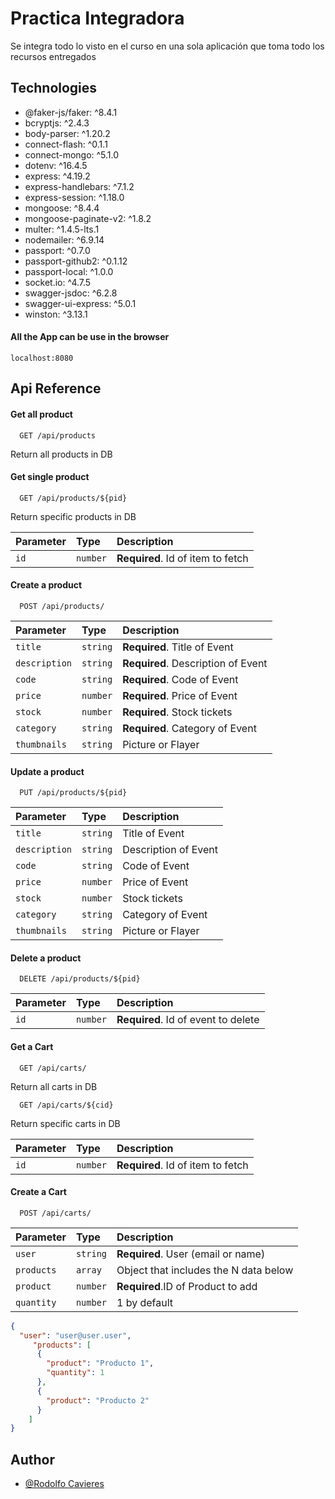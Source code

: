 # Practica Integradora
Se integra todo lo visto en el curso en una sola aplicación que toma todo los recursos entregados

## Technologies
- @faker-js/faker: ^8.4.1
-  bcryptjs: ^2.4.3
-  body-parser: ^1.20.2
-  connect-flash: ^0.1.1
-  connect-mongo: ^5.1.0
-  dotenv: ^16.4.5 
-  express: ^4.19.2 
-  express-handlebars: ^7.1.2 
-  express-session: ^1.18.0 
-  mongoose: ^8.4.4 
-  mongoose-paginate-v2: ^1.8.2 
-  multer: ^1.4.5-lts.1 
-  nodemailer: ^6.9.14 
-  passport: ^0.7.0 
-  passport-github2: ^0.1.12 
-  passport-local: ^1.0.0 
-  socket.io: ^4.7.5 
-  swagger-jsdoc: ^6.2.8 
-  swagger-ui-express: ^5.0.1 
-  winston: ^3.13.1

#### All the App can be use in the browser
```http
localhost:8080
````

## Api Reference 

#### Get all product

```http
  GET /api/products
```
Return all products in DB

#### Get single product

```http
  GET /api/products/${pid}
```
Return specific products in DB

| Parameter | Type     | Description                       |
| :-------- | :------- | :-------------------------------- |
| `id`      | `number` | **Required**. Id of item to fetch |


#### Create a product

```http
  POST /api/products/
```

| Parameter | Type     | Description                       |
| :-------- | :------- | :-------------------------------- |
| `title`      | `string` | **Required**. Title of Event |
| `description`      | `string` | **Required**. Description of Event |
| `code`      | `string` | **Required**. Code of Event |
| `price`      | `number` | **Required**. Price of Event |
| `stock`      | `number` | **Required**. Stock tickets |
| `category`      | `string` | **Required**. Category of Event |
| `thumbnails`      | `string` | Picture or Flayer |


#### Update a product

```http
  PUT /api/products/${pid}
```

| Parameter | Type     | Description                       |
| :-------- | :------- | :-------------------------------- |
| `title`      | `string` |  Title of Event |
| `description`      | `string` |  Description of Event |
| `code`      | `string` |  Code of Event |
| `price`      | `number` |  Price of Event |
| `stock`      | `number` |  Stock tickets |
| `category`      | `string` |  Category of Event |
| `thumbnails`      | `string` | Picture or Flayer |


#### Delete a product

```http
  DELETE /api/products/${pid}
```

| Parameter | Type     | Description                       |
| :-------- | :------- | :-------------------------------- |
| `id`      | `number` | **Required**. Id of event to delete |



#### Get a Cart
```http
  GET /api/carts/
```
Return all carts in DB

```http
  GET /api/carts/${cid}
```
Return specific carts in DB

| Parameter | Type     | Description                       |
| :-------- | :------- | :-------------------------------- |
| `id`      | `number` | **Required**. Id of item to fetch |



#### Create a Cart

```http
  POST /api/carts/
```

| Parameter | Type     | Description                       |
| :-------- | :------- | :-------------------------------- |
| `user`      | `string` | **Required**. User (email or name) |
|`products` | `array`| Object that includes the N data below|
| `product`      | `number` | **Required**.ID of Product to add |
| `quantity`      | `number` | 1 by default |
```json
{
  "user": "user@user.user",
     "products": [
      {
        "product": "Producto 1",
        "quantity": 1
      },
      {
        "product": "Producto 2"
      }
    ]
}
```


## Author

- [@Rodolfo Cavieres](https://github.com/ripcv/)

